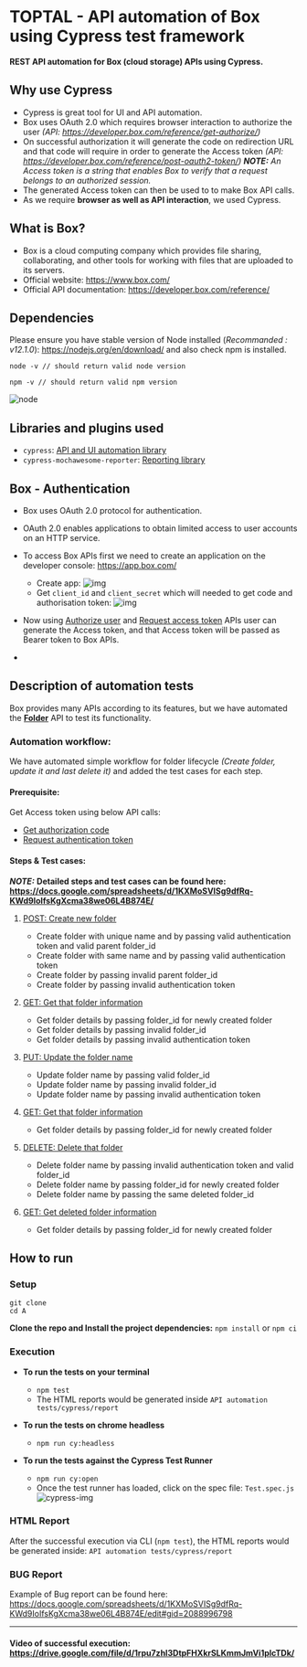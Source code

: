 # TOPTAL - API automation of Box using Cypress test framework

**REST API automation for Box (cloud storage) APIs using Cypress.**

## Why use Cypress
- Cypress is great tool for UI and API automation. 
- Box uses OAuth 2.0 which requires browser interaction to authorize the user _(API: https://developer.box.com/reference/get-authorize/)_
- On successful authorization it will generate the code on redirection URL and that code will require in order to generate the Access token _(API: https://developer.box.com/reference/post-oauth2-token/)_
_**NOTE:**_ _An Access token is a string that enables Box to verify that a request belongs to an authorized session._
- The generated Access token can then be used to to make Box API calls.
- As we require **browser as well as API interaction**, we used Cypress.

## What is Box?
- Box is a cloud computing company which provides file sharing, collaborating, and other tools for working with files that are uploaded to its servers.
- Official website: https://www.box.com/
- Official API documentation: https://developer.box.com/reference/

## Dependencies
Please ensure you have stable version of Node installed (_Recommanded : v12.1.0_): https://nodejs.org/en/download/ and also check npm is installed.
```
node -v // should return valid node version
```
```
npm -v // should return valid npm version
```
![node](https://drive.google.com/uc?export=view&id=1sKamal7sIuDL8IUiL3AUYzoC9jWtP3UD)

## Libraries and plugins used
- `cypress`: [API and UI automation library](https://www.npmjs.com/package/cypress)
- `cypress-mochawesome-reporter`: [Reporting library](https://www.npmjs.com/package/cypress-mochawesome-reporter)

## Box - Authentication
- Box uses OAuth 2.0 protocol for authentication.
- OAuth 2.0 enables applications to obtain limited access to user accounts on an HTTP service.
- To access Box APIs first we need to create an application on the developer console: https://app.box.com/
    - Create app: ![img](https://drive.google.com/uc?export=view&id=1bLcBWqqUqbJQ2Bd1e_AanlzYq6eO-EjL)
    - Get `client_id` and `client_secret` which will needed to get code and authorisation token: ![img](https://drive.google.com/uc?export=view&id=1wEB-ITuuqCdeBxTQWnHQoq1pe4J2u2gk)
 
- Now using [Authorize user](https://developer.box.com/reference/get-authorize/) and [Request access token](https://developer.box.com/reference/post-oauth2-token/) APIs user can generate the Access token, and that Access token will be passed as Bearer token to Box APIs.
- 
## Description of automation tests
Box provides many APIs according to its features, but we have automated the **[Folder](https://developer.box.com/reference/resources/folder/)** API to test its functionality. 

### Automation workflow:
We have automated simple workflow for folder lifecycle _(Create folder, update it and last delete it)_ and added the test cases for each step. 
#### Prerequisite:
Get Access token using below API calls:
- [Get authorization code](https://developer.box.com/reference/get-authorize/)
- [Request authentication token](https://developer.box.com/reference/post-oauth2-token/)

#### Steps & Test cases:
_**NOTE:**_ **Detailed steps and test cases can be found here: https://docs.google.com/spreadsheets/d/1KXMoSVISg9dfRq-KWd9IoIfsKgXcma38we06L4B874E/**
1) [POST: Create new folder](https://developer.box.com/reference/post-folders/)
    - Create folder with unique name and by passing valid authentication token and valid parent folder_id
    - Create folder with same name and by passing valid authentication token
    - Create folder by passing invalid parent folder_id
    - Create folder by passing invalid authentication token
    
2) [GET: Get that folder information](https://developer.box.com/reference/get-folders-id/)
    - Get folder details by passing folder_id for newly created folder
    - Get folder details by passing invalid folder_id
    - Get folder details by passing invalid authentication token
    
3) [PUT: Update the folder name](https://developer.box.com/reference/put-folders-id/)
    - Update folder name by passing valid folder_id
    - Update folder name by passing invalid folder_id
    - Update folder name by passing invalid authentication token
    
4) [GET: Get that folder information](https://developer.box.com/reference/get-folders-id/)
    - Get folder details by passing folder_id for newly created folder

5) [DELETE: Delete that folder](https://developer.box.com/reference/delete-folders-id/)
    - Delete folder name by passing invalid authentication token and valid folder_id
    - Delete folder name by passing folder_id for newly created folder
    - Delete folder name by passing the same deleted folder_id 
6) [GET: Get deleted folder information](https://developer.box.com/reference/get-folders-id/)
    - Get folder details by passing folder_id for newly created folder

## How to run
### Setup
```
git clone
cd A
```
**Clone the repo and Install the project dependencies:** `npm install` or `npm ci`

### Execution
- **To run the tests on your terminal**
    - `npm test`
    - The HTML reports would be generated inside `API automation tests/cypress/report`

- **To run the tests on chrome headless**
    - `npm run cy:headless` 

- **To run the tests against the Cypress Test Runner**
    - `npm run cy:open`
    - Once the test runner has loaded, click on the spec file: `Test.spec.js` ![cypress-img](https://drive.google.com/uc?export=view&id=1KMlXNlG691DUo6_ijjrk13z6108dNEuD)

### HTML Report
After the successful execution via CLI (`npm test`), the HTML reports would be generated inside: `API automation tests/cypress/report`

### BUG Report
Example of Bug report can be found here:
https://docs.google.com/spreadsheets/d/1KXMoSVISg9dfRq-KWd9IoIfsKgXcma38we06L4B874E/edit#gid=2088996798

------------
#### Video of successful execution: https://drive.google.com/file/d/1rpu7zhI3DtpFHXkrSLKmmJmVi1plcTDk/
